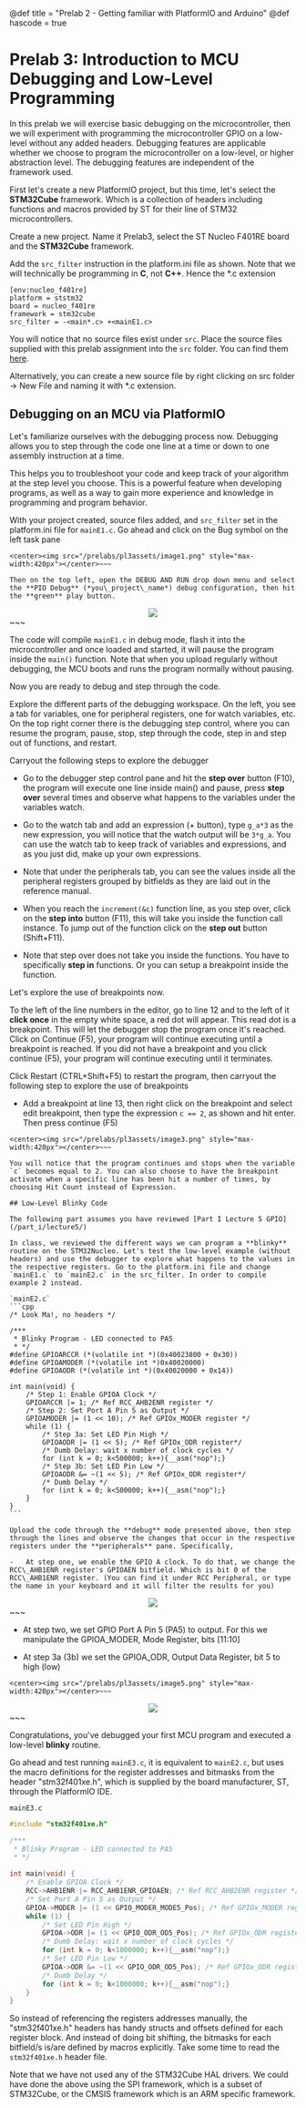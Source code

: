 @def title = "Prelab 2 - Getting familiar with PlatformIO and Arduino"
@def hascode = true

# Prelab 3: Introduction to MCU Debugging and Low-Level Programming

In this prelab we will exercise basic debugging on the microcontroller, then we will experiment with programming the microcontroller GPIO on a low-level without any added headers. Debugging features are applicable whether we choose to program the microcontroller on a low-level, or higher abstraction level. The debugging features are independent of the framework used.

First let's create a new PlatformIO project, but this time, let's select the **STM32Cube** framework. Which is a collection of headers including functions and macros provided by ST for their line of STM32 microcontrollers.

Create a new project. Name it Prelab3, select the ST Nucleo F401RE board and the **STM32Cube** framework.

Add the `src_filter` instruction in the platform.ini file as shown. Note that we will technically be programming in **C**, not **C++**. Hence the \*.c extension

```
[env:nucleo_f401re]
platform = ststm32
board = nucleo_f401re
framework = stm32cube
src_filter = -<main*.c> +<mainE1.c>
```

You will notice that no source files exist under `src`. Place the source files  supplied with this prelab assignment into the `src` folder. You can find them [here](/prelabs/pl3assets/ME319_PRELAB_3_Code_Spring2021.zip). 

Alternatively, you can create a new source file by right clicking on src folder -\> New File and naming it with \*.c extension.

## Debugging on an MCU via PlatformIO

Let's familiarize ourselves with the debugging process now. Debugging allows you to step through the code one line at a time or down to one assembly instruction at a time. 

This helps you to troubleshoot your code and keep track of your algorithm at the step level you choose. This is a powerful feature when developing programs, as well as a way to gain more experience and knowledge in programming and program behavior.

With your project created, source files added, and `src_filter` set in the platform.ini file for `mainE1.c`. Go ahead and click on the Bug symbol on the left task pane

~~~
<center><img src="/prelabs/pl3assets/image1.png" style="max-width:420px"></center>~~~ 

Then on the top left, open the DEBUG AND RUN drop down menu and select the **PIO Debug** (*you\_project\_name*) debug configuration, then hit the **green** play button.

~~~
<center><img src="/prelabs/pl3assets/image2.png" style="max-width:420px"></center>~~~ 

The code will compile `mainE1.c` in debug mode, flash it into the microcontroller and once loaded and started, it will pause the program inside the `main()` function. Note that when you upload regularly without debugging, the MCU boots and runs the program normally without pausing.

Now you are ready to debug and step through the code.

Explore the different parts of the debugging workspace. On the left, you see a tab for variables, one for peripheral registers, one for watch variables, etc. On the top right corner there is the debugging step control, where you can resume the program, pause, stop, step through the code, step in and step out of functions, and restart.

Carryout the following steps to explore the debugger

-   Go to the debugger step control pane and hit the **step over** button (F10), the program will execute one line inside main() and pause, press **step over** several times and observe what happens to the variables under the variables watch.

-   Go to the watch tab and add an expression (+ button), type `g_a*3` as  the new expression, you will notice that the watch output will be `3*g_a`. You can use the watch tab to keep track of variables and expressions, and as you just did, make up your own expressions.

-   Note that under the peripherals tab, you can see the values inside all the peripheral registers grouped by bitfields as they are laid out in the reference manual.

-   When you reach the `increment(&c)` function line, as you step over, click on the **step into** button (F11), this will take you inside the function call instance. To jump out of the function click on the **step out** button (Shift+F11).

-   Note that step over does not take you inside the functions. You have to specifically **step in** functions. Or you can setup a breakpoint inside the function.

Let's explore the use of breakpoints now.

To the left of the line numbers in the editor, go to line 12 and to the left of it **click once** in the empty white space, a red dot will appear. This read dot is a breakpoint. This will let the debugger stop the program once it's reached. Click on Continue (F5), your program will continue executing until a breakpoint is reached. If you did not have a breakpoint and you click continue (F5), your program will continue executing until it terminates.

Click Restart (CTRL+Shift+F5) to restart the program, then carryout the following step to explore the use of breakpoints 
-   Add a breakpoint at line 13, then right click on the breakpoint and select edit breakpoint, then type the expression `c == 2`, as shown and hit enter. Then press continue (F5)

~~~
<center><img src="/prelabs/pl3assets/image3.png" style="max-width:420px"></center>~~~ 

You will notice that the program continues and stops when the variable `c` becomes equal to 2. You can also choose to have the breakpoint activate when a specific line has been hit a number of times, by choosing Hit Count instead of Expression.

## Low-Level Blinky Code

The following part assumes you have reviewed [Part I Lecture 5 GPIO](/part_i/lecture5/)

In class, we reviewed the different ways we can program a **blinky** routine on the STM32Nucleo. Let's test the low-level example (without headers) and use the debugger to explore what happens to the values in the respective registers. Go to the platform.ini file and change `mainE1.c` to `mainE2.c` in the src_filter. In order to compile example 2 instead.

`mainE2.c`
```cpp
/* Look Ma!, no headers */

/***
 * Blinky Program - LED connected to PA5
 * */
#define GPIOARCCR (*(volatile int *)(0x40023800 + 0x30))
#define GPIOAMODER (*(volatile int *)0x40020000)
#define GPIOAODR (*(volatile int *)(0x40020000 + 0x14))

int main(void) {
    /* Step 1: Enable GPIOA Clock */
    GPIOARCCR |= 1; /* Ref RCC_AHB2ENR register */
    /* Step 2: Set Port A Pin 5 as Output */ 
    GPIOAMODER |= (1 << 10); /* Ref GPIOx_MODER register */
    while (1) {
        /* Step 3a: Set LED Pin High */
        GPIOAODR |= (1 << 5); /* Ref GPIOx_ODR register*/
        /* Dumb Delay: wait x number of clock cycles */
        for (int k = 0; k<500000; k++){__asm("nop");}
        /* Step 3b: Set LED Pin Low */
        GPIOAODR &= ~(1 << 5); /* Ref GPIOx_ODR register*/
        /* Dumb Delay */
        for (int k = 0; k<500000; k++){__asm("nop");}
    }
}
```

Upload the code through the **debug** mode presented above, then step through the lines and observe the changes that occur in the respective registers under the **peripherals** pane. Specifically,

-   At step one, we enable the GPIO A clock. To do that, we change the RCC\_AHB1ENR register's GPIOAEN bitfield. Which is bit 0 of the RCC\_AHB1ENR register. (You can find it under RCC Peripheral, or type the name in your keyboard and it will filter the results for you)

~~~
<center><img src="/prelabs/pl3assets/image4.png" style="max-width:420px"></center>~~~ 

-   At step two, we set GPIO Port A Pin 5 (PA5) to output. For this we manipulate the GPIOA\_MODER, Mode Register, bits [11:10]

-   At step 3a (3b) we set the GPIOA_ODR, Output Data Register, bit 5 to high (low)
~~~
<center><img src="/prelabs/pl3assets/image5.png" style="max-width:420px"></center>~~~ 
~~~
<center><img src="/prelabs/pl3assets/image6.png" style="max-width:420px"></center>~~~ 

Congratulations, you've debugged your first MCU program and executed a low-level **blinky** routine.

Go ahead and test running `mainE3.c`, it is equivalent to `mainE2.c`, but uses the macro definitions for the register addresses and bitmasks from the header "stm32f401xe.h", which is supplied by the board manufacturer, ST, through the PlatformIO IDE. 

`mainE3.c`
```cpp
#include "stm32f401xe.h"

/***
 * Blinky Program - LED connected to PA5
 * */

int main(void) {
    /* Enable GPIOA Clock */
    RCC->AHB1ENR |= RCC_AHB1ENR_GPIOAEN; /* Ref RCC_AHB2ENR register */
    /* Set Port A Pin 5 as Output */
    GPIOA->MODER |= (1 << GPIO_MODER_MODE5_Pos); /* Ref GPIOx_MODER register */
    while (1) {
        /* Set LED Pin High */
        GPIOA->ODR |= (1 << GPIO_ODR_OD5_Pos); /* Ref GPIOx_ODR register*/
        /* Dumb Delay: wait x number of clock cycles */
        for (int k = 0; k<1000000; k++){__asm("nop");}
        /* Set LED Pin Low */
        GPIOA->ODR &= ~(1 << GPIO_ODR_OD5_Pos); /* Ref GPIOx_ODR register*/
        /* Dumb Delay */
        for (int k = 0; k<1000000; k++){__asm("nop");}
    }
}
```
So instead of referencing the registers addresses manually, the "stm32f401xe.h" headers has handy structs and offsets defined for each register block. And instead of doing bit shifting, the bitmasks for each bitfield/s is/are defined by macros explicitly. Take some time to read the `stm32f401xe.h` header file. 

Note that we have not used any of the STM32Cube HAL drivers. We could have done the above using the SPI framework, which is a subset of STM32Cube, or the CMSIS framework which is an ARM specific framework.

